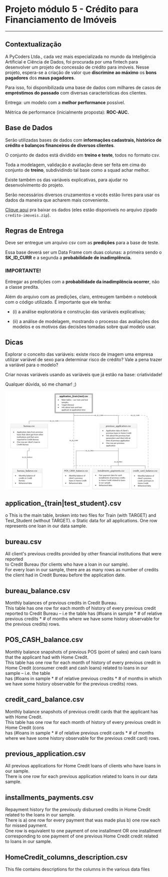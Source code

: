 # Projeto módulo 5 - Crédito para Financiamento de Imóveis


____________


## Contextualização

A PyCoders Ltda., cada vez mais especializada no mundo da Inteligência Artificial e Ciência de Dados, foi procurada por uma fintech para desenvolver um projeto de concessão de crédito para imóveis. Nesse projeto, espera-se a criação de valor que **discrimine ao máximo** os **bons pagadores** dos **maus pagadores**. 

Para isso, foi disponibilizada uma base de dados com milhares de casos de **empréstimos do passado** com diversas características dos clientes. 

Entrega: um modelo com a **melhor performance** possível.

Métrica de performance (inicialmente proposta): **ROC-AUC.**


## Base de Dados

Serão utilizadas bases de dados com **informações cadastrais, histórico de crédito e balanços financeiros de diversos clientes**. 

O conjunto de dados está dividido em **treino e teste**, todos no formato csv. 

Toda a modelagem, validação e avaliação deve ser feita em cima do conjunto de **treino**, subdividindo tal base como a squad achar melhor. 

Existe também os das variáveis explicativas, para ajudar no desenvolvimento do projeto. 

Serão necessários diversos cruzamentos e vocês estão livres para usar os dados da maneira que acharem mais conveniente.

[Clique aqui](https://drive.google.com/file/d/17fyteuN2MdGdbP5_Xq_sySN_yH91vTup/view) pra baixar os dados (eles estão disponiveis no arquivo zipado `credito-imoveis.zip`).

## Regras de Entrega

Deve ser entregue um arquivo csv com as **predições** para a base de teste.

Essa base deverá ser um Data Frame com duas colunas: a primeira sendo o **SK_ID_CURR** e a segunda a **probabilidade de inadimplência.**

### IMPORTANTE!

Entregar as predições com a **probabilidade da inadimplência ocorrer**, não a classe predita.

Além do arquivo com as predições, claro, entreugem também o notebook com o código utilizado. É importante que ele tenha:

- (i) a análise exploratória e construção das variáveis explicativas;

- (ii) a análise de modelagem, mostrando o processo das avaliações dos modelos e os motivos das decisões tomadas sobre qual modelo usar.


## Dicas


Explorar o conceito das variáveis: existe risco de imagem uma empresa utilizar variável de sexo para determinar risco de crédito? Vale a pena trazer a variável para o modelo?

Criar novas variáveis usando as variáveis que já estão na base: criatividade!

Qualquer dúvida, só me chamar! ;)


<img src="img/metadados.png">

## application_{train|test_student}.csv  

o This is the main table, broken into two files for Train (with TARGET) and 
Test_Student (without TARGET).
o Static data for all applications. One row represents one loan in our data sample.
## bureau.csv   
All client's previous credits provided by other financial institutions that were reported    
to Credit Bureau (for clients who have a loan in our sample).  
For every loan in our sample, there are as many rows as number of credits the client 
had in Credit Bureau before the application date.
## bureau_balance.csv  
Monthly balances of previous credits in Credit Bureau.   
This table has one row for each month of history of every previous credit reported to 
Credit Bureau – i.e the table has (#loans in sample * # of relative previous credits * 
\# of months where we have some history observable for the previous credits) rows.
## POS_CASH_balance.csv   
Monthly balance snapshots of previous POS (point of sales) and cash loans that the 
applicant had with Home Credit.   
This table has one row for each month of history of every previous credit in Home 
Credit (consumer credit and cash loans) related to loans in our sample – i.e. the table    
has (#loans in sample * # of relative previous credits * # of months in which we have 
some history observable for the previous credits) rows.
## credit_card_balance.csv   
Monthly balance snapshots of previous credit cards that the applicant has with Home 
Credit.   
This table has one row for each month of history of every previous credit in Home 
Credit (cons  
has (#loans in sample * # of relative previous credit cards * # of months where we 
have some history observable for the previous credit card) rows.
## previous_application.csv   
All previous applications for Home Credit loans of clients who have loans in our 
sample.   
There is one row for each previous application related to loans in our data sample.
## installments_payments.csv  
Repayment history for the previously disbursed credits in Home Credit related to the 
loans in our sample.   
There is a) one row for every payment that was made plus b) one row each for 
missed payment.  
One row is equivalent to one payment of one installment OR one installment 
corresponding to one payment of one previous Home Credit credit related to loans 
in our sample.  
## HomeCredit_columns_description.csv  
This file contains descriptions for the columns in the various data files